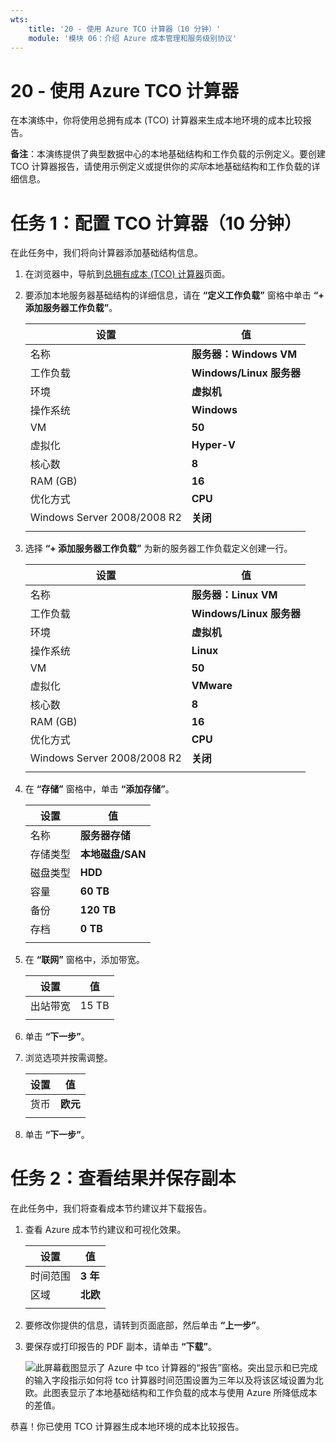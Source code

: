 ```yaml
---
wts:
    title: '20 - 使用 Azure TCO 计算器（10 分钟）'
    module: '模块 06：介绍 Azure 成本管理和服务级别协议'
---
```

# 20 - 使用 Azure TCO 计算器


在本演练中，你将使用总拥有成本 (TCO) 计算器来生成本地环境的成本比较报告。

**备注**：本演练提供了典型数据中心的本地基础结构和工作负载的示例定义。要创建 TCO 计算器报告，请使用示例定义或提供你的*实际*本地基础结构和工作负载的详细信息。

# 任务 1：配置 TCO 计算器（10 分钟）

在此任务中，我们将向计算器添加基础结构信息。 

1. 在浏览器中，导航到[总拥有成本 (TCO) 计算器](https://azure.microsoft.com/zh-cn/pricing/tco/calculator/)页面。

2. 要添加本地服务器基础结构的详细信息，请在 **“定义工作负载”** 窗格中单击 **“+ 添加服务器工作负载”**。

    | 设置 | 值 |
    | -- | -- |
    | 名称 | **服务器：Windows VM** |
    | 工作负载 | **Windows/Linux 服务器** |
    | 环境 | **虚拟机** |
    | 操作系统 | **Windows** |  
    | VM | **50** |
    | 虚拟化 | **Hyper-V** |
    | 核心数 | **8**|
    | RAM (GB) | **16** |
    | 优化方式 | **CPU** |
    | Windows Server 2008/2008 R2 | **关闭** |
    | | |

3. 选择 **“+ 添加服务器工作负载”** 为新的服务器工作负载定义创建一行。 

    | 设置 | 值 |
    | -- | -- |
    | 名称 | **服务器：Linux VM** |
    | 工作负载 | **Windows/Linux 服务器** |
    | 环境 | **虚拟机** |
    | 操作系统 | **Linux** |  
    | VM | **50** |
    | 虚拟化 | **VMware** |
    | 核心数 | **8**|
    | RAM (GB) | **16** |
    | 优化方式 | **CPU** |
    | Windows Server 2008/2008 R2 | **关闭** |
    | | |

4. 在 **“存储”** 窗格中，单击 **“添加存储”**。

    | 设置 | 值 |
    | -- | -- |
    | 名称 | **服务器存储** |
    | 存储类型 | **本地磁盘/SAN** |
    | 磁盘类型 | **HDD** |
    | 容量 | **60 TB** |  
    | 备份 | **120 TB** |
    | 存档 | **0 TB** |
    | | |

5. 在 **“联网”** 窗格中，添加带宽。 

    | 设置 | 值 |
    | -- | -- |
    | 出站带宽 | 15 TB|
    | | |

6. 单击 **“下一步”**。

7. 浏览选项并按需调整。 

    | 设置 | 值 |
    | -- | -- |
    | 货币 | **欧元** |
    | | |

8. 单击 **“下一步”**。

# 任务 2：查看结果并保存副本

在此任务中，我们将查看成本节约建议并下载报告。 

1. 查看 Azure 成本节约建议和可视化效果。

    | 设置 | 值 |
    | -- | -- |
    | 时间范围| **3 年** |
    | 区域 | **北欧** |
    | | |


2. 要修改你提供的信息，请转到页面底部，然后单击 **“上一步”**。 

3. 要保存或打印报告的 PDF 副本，请单击 **“下载”**。

    ![此屏幕截图显示了 Azure 中 tco 计算器的“报告”窗格。突出显示和已完成的输入字段指示如何将 tco 计算器时间范围设置为三年以及将该区域设置为北欧。此图表显示了本地基础结构和工作负载的成本与使用 Azure 所降低成本的差值。](../images/2001.png)

恭喜！你已使用 TCO 计算器生成本地环境的成本比较报告。
